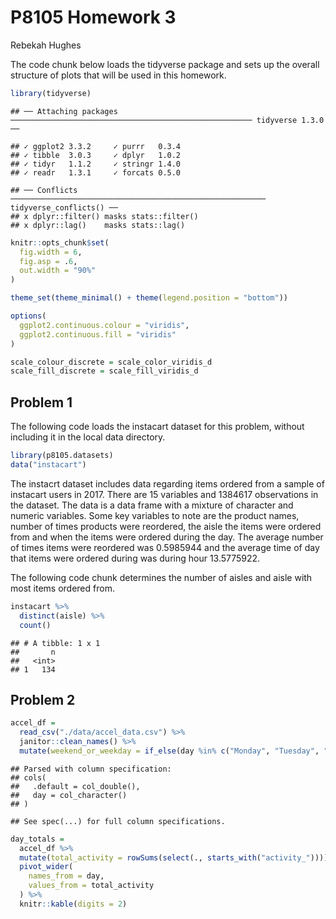 P8105 Homework 3
================
Rebekah Hughes

The code chunk below loads the tidyverse package and sets up the overall
structure of plots that will be used in this homework.

``` r
library(tidyverse)
```

    ## ── Attaching packages ────────────────────────────────────────────────────── tidyverse 1.3.0 ──

    ## ✓ ggplot2 3.3.2     ✓ purrr   0.3.4
    ## ✓ tibble  3.0.3     ✓ dplyr   1.0.2
    ## ✓ tidyr   1.1.2     ✓ stringr 1.4.0
    ## ✓ readr   1.3.1     ✓ forcats 0.5.0

    ## ── Conflicts ───────────────────────────────────────────────────────── tidyverse_conflicts() ──
    ## x dplyr::filter() masks stats::filter()
    ## x dplyr::lag()    masks stats::lag()

``` r
knitr::opts_chunk$set(
  fig.width = 6,
  fig.asp = .6,
  out.width = "90%"
)

theme_set(theme_minimal() + theme(legend.position = "bottom"))

options(
  ggplot2.continuous.colour = "viridis",
  ggplot2.continuous.fill = "viridis"
)

scale_colour_discrete = scale_color_viridis_d
scale_fill_discrete = scale_fill_viridis_d
```

## Problem 1

The following code loads the instacart dataset for this problem, without
including it in the local data directory.

``` r
library(p8105.datasets)
data("instacart")
```

The instacrt dataset includes data regarding items ordered from a sample
of instacart users in 2017. There are 15 variables and 1384617
observations in the dataset. The data is a data frame with a mixture of
character and numeric variables. Some key variables to note are the
product names, number of times products were reordered, the aisle the
items were ordered from and when the items were ordered during the day.
The average number of times items were reordered was 0.5985944 and the
average time of day that items were ordered during was during hour
13.5775922.

The following code chunk determines the number of aisles and aisle with
most items ordered from.

``` r
instacart %>% 
  distinct(aisle) %>% 
  count()
```

    ## # A tibble: 1 x 1
    ##       n
    ##   <int>
    ## 1   134

## Problem 2

``` r
accel_df =
  read_csv("./data/accel_data.csv") %>% 
  janitor::clean_names() %>% 
  mutate(weekend_or_weekday = if_else(day %in% c("Monday", "Tuesday", "Wednesday", "Thursday", "Friday"), "weekday", "weekend"))
```

    ## Parsed with column specification:
    ## cols(
    ##   .default = col_double(),
    ##   day = col_character()
    ## )

    ## See spec(...) for full column specifications.

``` r
day_totals =
  accel_df %>% 
  mutate(total_activity = rowSums(select(., starts_with("activity_")))) %>% 
  pivot_wider(
    names_from = day,
    values_from = total_activity
  ) %>% 
  knitr::kable(digits = 2)
```
